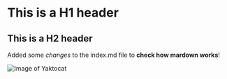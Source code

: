 # This is a H1 header
## This is a H2 header

Added some *changes* to the index.md file to **check how mardown works**!

![Image of Yaktocat](https://octodex.github.com/images/yaktocat.png)
